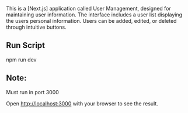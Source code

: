 This is a [Next.js] application called User Management, designed for maintaining user information. The interface includes a user list displaying the users personal information. Users can be added, edited, or deleted through intuitive buttons.

## Run Script

npm run dev

## Note:

Must run in port 3000

Open [http://localhost:3000](http://localhost:3000) with your browser to see the result.
